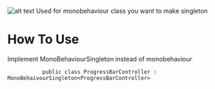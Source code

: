 
![alt text](https:///github.com/sametk13/UnityUtilts/blob/main/UpgradeSystem/UpgradeSystem.png)
Used for monobehaviour class you want to make singleton

# How To Use
Implement MonoBehaviourSingleton instead of monobehaviour


```
           public class ProgressBarController : MonoBehaivourSingleton<ProgressBarController>
```
